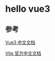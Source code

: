 # hello vue3

## 参考

[Vue3 中文文档](https://vue3js.cn/docs/zh/)

[Vite 官方中文文档](https://cn.vitejs.dev/)
